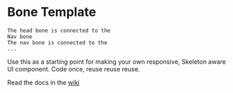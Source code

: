 # Bone Template

    The head bone is connected to the
    Nav bone
    The nav bone is connected to the
    ...

Use this as a starting point for making your own responsive, Skeleton aware UI component. Code once, reuse reuse reuse.

Read the docs in the [wiki](https://github.com/skeletonframework/skeletonframework/wiki)